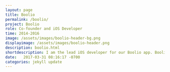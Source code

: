 ```yaml
---
layout: page
title: Boolio
permalink: /boolio/
project: Boolio
role: Co-founder and iOS Developer
time: 2014-2016
image: /assets/images/boolio-header-bg.png
displayimage: /assets/images/boolio-header.png
description: boolio.html
shortdescription: I am the lead iOS developer for our Boolio app. Boolio is an app for social questions.
date:   2017-03-31 08:16:17 -0700
categories: jekyll update
---
```

